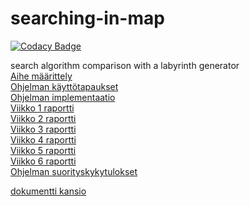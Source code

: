 # searching-in-map

[![Codacy Badge](https://api.codacy.com/project/badge/Grade/247737ebe30746ab98cd4a05703c47fb)](https://app.codacy.com/app/kapistelijaKrisu/searching-comparison-with-map-gen?utm_source=github.com&utm_medium=referral&utm_content=kapistelijaKrisu/searching-comparison-with-map-gen&utm_campaign=Badge_Grade_Settings)

search algorithm comparison with a labyrinth generator  
[Aihe määrittely](https://github.com/kapistelijaKrisu/searching-comparison-with-map-gen/blob/master/doc/project_definition.md)  
[Ohjelman käyttötapaukset](https://github.com/kapistelijaKrisu/searching-comparison-with-map-gen/blob/master/doc/app_use_cases.md)  
[Ohjelman implementaatio](https://github.com/kapistelijaKrisu/searching-comparison-with-map-gen/blob/master/doc/project_implementation.md)  
[Viikko 1 raportti ](https://github.com/kapistelijaKrisu/a-stars-in-map/blob/master/doc/week1.md)  
[Viikko 2 raportti ](https://github.com/kapistelijaKrisu/a-stars-in-map/blob/master/doc/week2.md)  
[Viikko 3 raportti ](https://github.com/kapistelijaKrisu/a-stars-in-map/blob/master/doc/week3.md)  
[Viikko 4 raportti ](https://github.com/kapistelijaKrisu/a-stars-in-map/blob/master/doc/week4.md)  
[Viikko 5 raportti ](https://github.com/kapistelijaKrisu/a-stars-in-map/blob/master/doc/week5.md)  
[Viikko 6 raportti ](https://github.com/kapistelijaKrisu/a-stars-in-map/blob/master/doc/week5.md)  
[Ohjelman suorityskykytulokset](https://github.com/kapistelijaKrisu/searching-comparison-with-map-gen/blob/master/doc/Final_Comparison.md)
  
[dokumentti kansio](https://github.com/kapistelijaKrisu/searching-comparison-with-map-gen/tree/master/doc)